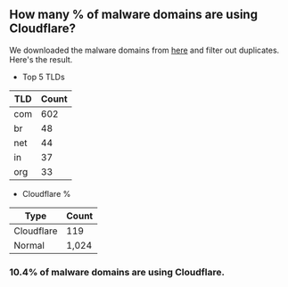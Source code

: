 ## How many % of malware domains are using Cloudflare?


We downloaded the malware domains from [here](https://urlhaus.abuse.ch) and filter out duplicates.
Here's the result.


[//]: # (start replacement)


- Top 5 TLDs

| TLD | Count |
| --- | --- |
| com | 602 |
| br | 48 |
| net | 44 |
| in | 37 |
| org | 33 |


- Cloudflare %

| Type | Count |
| --- | --- |
| Cloudflare | 119 |
| Normal | 1,024 |


### 10.4% of malware domains are using Cloudflare.
